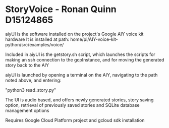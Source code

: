 # StoryVoice - Ronan Quinn D15124865

aiyUI is the software installed on the project's Google AIY voice kit hardware
It is installed at path:
home/pi/AIY-voice-kit-python/src/examples/voice/

Included in aiyUI is the getstory.sh script, which launches the scripts for making an ssh connection to the
gcpInstance, and for moving the generated story back to the AIY

aiyUI is launched by opening a terminal on the AIY, navigating to the path noted above, and entering:

"python3 read_story.py"

The UI is audio based, and offers newly generated stories, story saving option, retrieval of previously saved stories
and SQLite database management options

Requires Google Cloud Platform project and gcloud sdk installation
